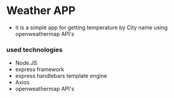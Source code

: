 # Weather APP
- it is a simple app for getting temperature by City name using openweathermap API's

### used technologies 

- Node.JS 
- express framework 
- express handlebars template engine 
- Axios
- openweathermap API's
